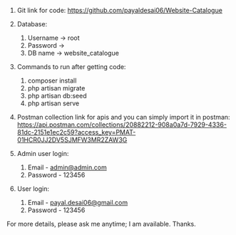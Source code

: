 1) Git link for code:
https://github.com/payaldesai06/Website-Catalogue

2) Database:
    1. Username -> root
    2. Password -> 
    3. DB name -> website_catalogue

3) Commands to run after getting code:
    1. composer install
    2. php artisan migrate
    3. php artisan db:seed
    4. php artisan serve

4) Postman collection link for apis and you can simply import it in postman: 
https://api.postman.com/collections/20882212-908a0a7d-7929-4336-81dc-2151e1ec2c59?access_key=PMAT-01HCR0JJ2DV5SJMFW3MR2ZAW3G

5) Admin user login:
    1. Email - admin@admin.com
    2. Password - 123456

6) User login:
    1. Email - payal.desai06@gmail.com
    2. Password - 123456

For more details, please ask me anytime; I am available. Thanks.
